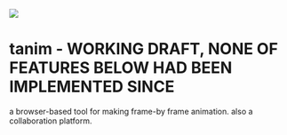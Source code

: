 <image src="resources/tanim_logo.svg" ></image>

# tanim - WORKING DRAFT, NONE OF FEATURES BELOW HAD BEEN IMPLEMENTED SINCE

a browser-based tool for making frame-by frame animation. also a collaboration platform.
